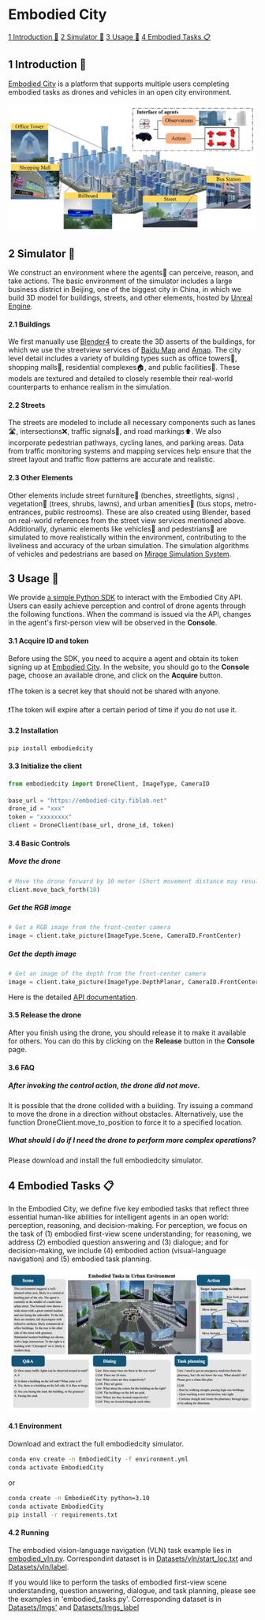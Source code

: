# Embodied City
[1 Introduction 🌟](#Introduction)
[2 Simulator 🌆](#Simulator)
[3 Usage 🔑](#Usage)
[4 Embodied Tasks 📋 ](#Tasks)


##  1 <a name='Introduction'></a> Introduction 🌟

[Embodied City](https://embodied-city.fiblab.net) is a platform that supports multiple users completing embodied tasks as drones and vehicles in an open city environment. 

![](Simulator.png)


##  2 <a name='Simulator'></a> Simulator 🌆

We construct an environment where the agents🤖 can perceive, reason, and take actions. The basic environment of the simulator includes a large business district in Beijing, one of the biggest city in China, in which we build 3D model for buildings, streets, and other elements, hosted by [Unreal Engine](https://www.unrealengine.com/).
#### 2.1 Buildings 
We first manually use [Blender4](https://www.blender.org/) to create the 3D asserts of the buildings, for which we use the streetview services of [Baidu Map](https://map.baidu.com/) and [Amap](https://amap.com/). The city level detail includes a variety of building types such as office towers🏢, shopping malls🏬, residential complexes🏠, and public facilities🏫. These models are textured and detailed to closely resemble their real-world counterparts to enhance realism in the simulation.
#### 2.2 Streets 
The streets are modeled to include all necessary components such as lanes🛣️, intersections❌, traffic signals🚦, and road markings⬆️. We also incorporate pedestrian pathways, cycling lanes, and parking areas. Data from traffic monitoring systems and mapping services help ensure that the street layout and traffic flow patterns are accurate and realistic.

#### 2.3 Other Elements 

Other elements include street furniture🚸 (benches, streetlights, signs) , vegetation🌳 (trees, shrubs, lawns), and urban amenities🚉 (bus stops, metro-entrances, public restrooms). These are also created using Blender, based on real-world references from the street view services mentioned above. Additionally, dynamic elements like vehicles🚗 and pedestrians🚶 are simulated to move realistically within the environment, contributing to the liveliness and accuracy of the urban simulation. The simulation algorithms of vehicles and pedestrians are based on [Mirage Simulation System](https://dl.acm.org/doi/pdf/10.1145/3557915.3560950).


##  3 <a name='Usage'></a> Usage 🔑

We provide [a simple Python SDK](https://github.com/tsinghua-fib-lab/embodied-city-python-sdk) to interact with the Embodied City API. Users can easily achieve perception and control of drone agents through the following functions. When the command is issued via the API, changes in the agent's first-person view will be observed in the **Console**.

#### 3.1 Acquire ID and token
Before using the SDK, you need to acquire a agent and obtain its token signing up at [Embodied City](https://embodied-city.fiblab.net). In the website, you should go to the **Console** page, choose an available drone, and click on the **Acquire** button.

❗️The token is a secret key that should not be shared with anyone.

❗️The token will expire after a certain period of time if you do not use it.

#### 3.2 Installation

```bash
pip install embodiedcity
```

#### 3.3 Initialize the client

```python
from embodiedcity import DroneClient, ImageType, CameraID

base_url = "https://embodied-city.fiblab.net"
drone_id = "xxx"
token = "xxxxxxxx"
client = DroneClient(base_url, drone_id, token)
```
#### 3.4 Basic Controls

##### Move the drone
```python
# Move the drone forward by 10 meter (Short movement distance may result in action failure)
client.move_back_forth(10)
```
##### Get the RGB image
```python
# Get a RGB image from the front-center camera
image = client.take_picture(ImageType.Scene, CameraID.FrontCenter)
```

##### Get the depth image
```python
# Get an image of the depth from the front-center camera
image = client.take_picture(ImageType.DepthPlanar, CameraID.FrontCenter)
```
Here is the detailed [API documentation](./API.py).

#### 3.5 Release the drone
After you finish using the drone, you should release it to make it available for others. You can do this by clicking on the **Release** button in the **Console** page.

#### 3.6 FAQ

##### After invoking the control action, the drone did not move.

It is possible that the drone collided with a building. Try issuing a command to move the drone in a direction without obstacles. Alternatively, use the function DroneClient.move_to_position to force it to a specified location.

##### What should I do if I need the drone to perform more complex operations?

Please download and install the full embodiedcity simulator.

##  4 <a name='Tasks'></a> Embodied Tasks 📋 

In the Embodied City, we define five key embodied tasks that reflect three essential human-like abilities for intelligent agents in an open world: perception, reasoning, and decision-making. For perception, we focus on the task of (1) embodied first-view scene understanding; for reasoning, we address (2) embodied question answering and (3) dialogue; and for decision-making, we include (4) embodied action (visual-language navigation) and (5) embodied task planning. 

![Embodied Tasks](./Embodied_Tasks.png)


#### 4.1 Environment

Download and extract the full embodiedcity simulator. 

```bash
conda env create -n EmbodiedCity -f environment.yml
conda activate EmbodiedCity
```

or

```bash
conda create -n EmbodiedCity python=3.10
conda activate EmbodiedCity
pip install -r requirements.txt
```

#### 4.2 Running

The embodied vision-language navigation (VLN) task example lies in [embodied_vln.py](./embodied_vln.py). Correspondint dataset is in [Datasets/vln/start_loc.txt](./Datasets/vln/start_loc.txt) and [Datasets/vln/label](./Datasets/vln/label).

If you would like to perform the tasks of embodied first-view scene understanding, question answering, dialogue, and task planning, please see the examples in 'embodied_tasks.py'. Corresponding dataset is in [Datasets/Imgs'](./Datasets/Imgs) and  [Datasets/Imgs_label](./Datasets/Imgs_label)

